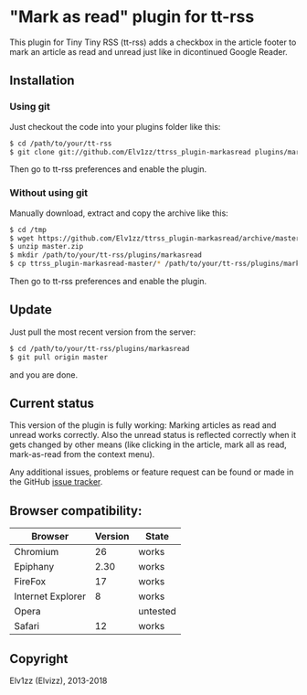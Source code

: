 "Mark as read" plugin for tt-rss
================================
This plugin for Tiny Tiny RSS (tt-rss) adds a checkbox in the article footer to mark an article as read and unread just like in dicontinued Google Reader. 

Installation
------------

### Using git ###
Just checkout the code into your plugins folder like this:

```sh
$ cd /path/to/your/tt-rss
$ git clone git://github.com/Elv1zz/ttrss_plugin-markasread plugins/markasread
```

Then go to tt-rss preferences and enable the plugin.

### Without using git ###
Manually download, extract and copy the archive like this:
```sh
$ cd /tmp
$ wget https://github.com/Elv1zz/ttrss_plugin-markasread/archive/master.zip
$ unzip master.zip
$ mkdir /path/to/your/tt-rss/plugins/markasread
$ cp ttrss_plugin-markasread-master/* /path/to/your/tt-rss/plugins/markasread
```

Then go to tt-rss preferences and enable the plugin.

Update
------
Just pull the most recent version from the server:

```sh
$ cd /path/to/your/tt-rss/plugins/markasread
$ git pull origin master
```

and you are done. 

Current status
--------------
This version of the plugin is fully working: Marking articles as read and unread works correctly. Also the unread status is reflected correctly when it gets changed by other means (like clicking in the article, mark all as read, mark-as-read from the context menu).

Any additional issues, problems or feature request can be found or made in the GitHub [issue tracker](https://github.com/Elv1zz/ttrss_plugin-markasread/issues).

Browser compatibility:
----------------------

| Browser          | Version   | State    |
| ---------------- | --------- | -------- |
| Chromium         | 26        | works    |
| Epiphany         | 2.30      | works    |
| FireFox          | 17        | works    |
| Internet Explorer| 8         | works    |
| Opera            |           | untested |
| Safari           | 12        | works    |

Copyright
---------
Elv1zz (Elvizz), 2013-2018

